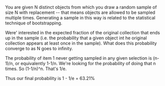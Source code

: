 You are given N distinct objects from which you draw a random sample of size N with
replacement -- that means objects are allowed to be sampled multiple times. Generating a
sample in this way is related to the statistical technique of bootstrapping.

Were' interested in the expected fraction of the original collection that ends up in the
sample (i.e. the probability that a given object int he original collection appears at
least once in the sample). What does this probability converge to as N goes to infinity.

The probability of item 1 never getting sampled in any given selection is (n-1)/n, or equivalently
1-1/n.  We're looking for the probability of doing that n times. So (1-1/n)^n. That's 1/e.

Thus our final probability is 1 - 1/e = 63.21%

